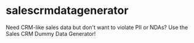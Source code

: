 # salescrmdatagenerator
Need CRM-like sales data but don't want to violate PII or NDAs? Use the Sales CRM Dummy Data Generator!
